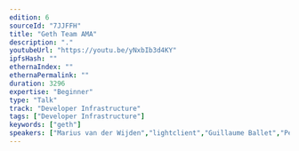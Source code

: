```yaml
---
edition: 6
sourceId: "7JJFFH"
title: "Geth Team AMA"
description: "."
youtubeUrl: "https://youtu.be/yNxbIb3d4KY"
ipfsHash: ""
ethernaIndex: ""
ethernaPermalink: ""
duration: 3296
expertise: "Beginner"
type: "Talk"
track: "Developer Infrastructure"
tags: ["Developer Infrastructure"]
keywords: ["geth"]
speakers: ["Marius van der Wijden","lightclient","Guillaume Ballet","Péter Szilágyi"]
---
```

